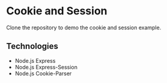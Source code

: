 # Cookie and Session

Clone the repository to demo the cookie and session example.

## Technologies

- Node.js Express
- Node.js Express-Session
- Node.js Cookie-Parser